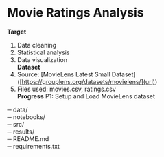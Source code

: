 # Movie Ratings Analysis

**Target**
  1. Data cleaning
  2. Statistical analysis
  3. Data visualization <br>
**Dataset**
  1. Source: [MovieLens Latest Small Dataset] ([https://grouplens.org/datasets/movielens/](url))
  2. Files used: movies.csv, ratings.csv <br>
**Progress**
P1: Setup and Load MovieLens dataset <br>

─ data/                 
─ notebooks/            
─ src/                  
─ results/              
─ README.md             
─ requirements.txt      
